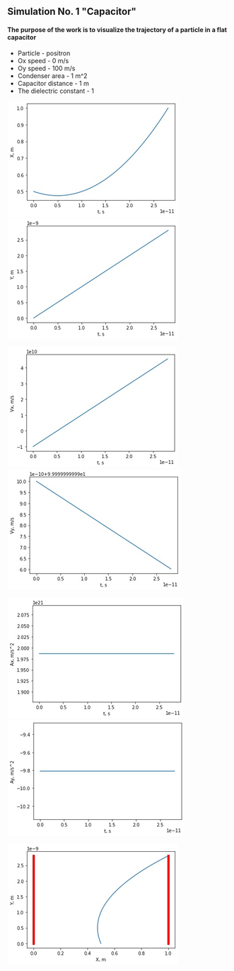 ## Simulation No. 1 "Capacitor"
#### The purpose of the work is to visualize the trajectory of a particle in a flat capacitor
* Particle - positron
* Ox speed - 0 m/s
* Oy speed - 100 m/s
* Сondenser area - 1 m^2
* Сapacitor distance - 1 m
* The dielectric constant - 1

![X(t)](plots/X(t).jpg) ![Y(t)](plots/Y(t).jpg)

![Vx(t)](plots/Vx(t).jpg) ![Vy(t)](plots/Vy(t).jpg)

![Ax(t)](plots/Ax(t).jpg) ![Ay(t)](plots/Ay(t).jpg)

![Y(X)](plots/Y(X).jpg)